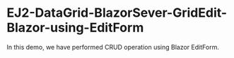 # EJ2-DataGrid-BlazorSever-GridEdit-Blazor-using-EditForm
In this demo, we have performed CRUD operation using Blazor EditForm.   
